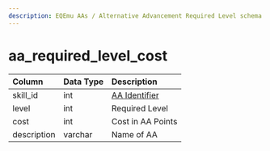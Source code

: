 ```yaml
---
description: EQEmu AAs / Alternative Advancement Required Level schema information.
---
```


# aa\_required\_level\_cost

| Column | Data Type | Description |
| :--- | :--- | :--- |
| skill\_id | int | [AA Identifier](aa_ability.md) |
| level | int | Required Level |
| cost | int | Cost in AA Points |
| description | varchar | Name of AA |

